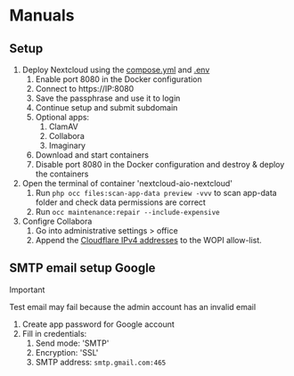 # Manuals
## Setup
1. Deploy Nextcloud using the [compose.yml](https://raw.githubusercontent.com/platnub/mundkur/refs/heads/main/docker/nextcloud/compose.yml?token=GHSAT0AAAAAADNNPT5MLWZ4ZO2E2LS3XYP42HT6TRA) and [.env](https://raw.githubusercontent.com/platnub/mundkur/refs/heads/main/docker/nextcloud/.env?token=GHSAT0AAAAAADNNPT5M4NPELLNSDHPOHYSQ2HT6TZA)
    1. Enable port 8080 in the Docker configuration
    2. Connect to https://IP:8080
    3. Save the passphrase and use it to login
    4. Continue setup and submit subdomain
    5. Optional apps:
        1. ClamAV
        2. Collabora
        3. Imaginary
    6. Download and start containers
    7. Disable port 8080 in the Docker configuration and destroy & deploy the containers
2. Open the terminal of container 'nextcloud-aio-nextcloud'
    1. Run `php occ files:scan-app-data preview -vvv` to scan app-data folder and check data permissions are correct
    2. Run `occ maintenance:repair --include-expensive`
3. Configre Collabora
    1. Go into administrative settings > office
    2. Append the [Cloudflare IPv4 addresses](https://www.cloudflare.com/en-gb/ips/) to the WOPI allow-list.

## SMTP email setup Google

>[!IMPORTANT]
> Test email may fail because the admin account has an invalid email

1. Create app password for Google account
2. Fill in credentials:
    1. Send mode: 'SMTP'
    2. Encryption: 'SSL'
    3. SMTP address: `smtp.gmail.com:465`
